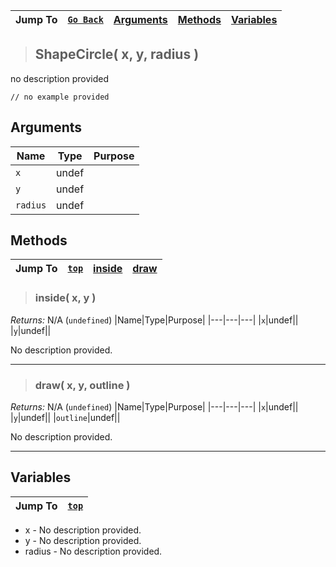 |Jump To|[`Go Back`]()|[Arguments](#arguments)|[Methods](#methods)|[Variables](#variables)|
|---|---|---|---|---|
>## ShapeCircle( x, y, radius )
no description provided
```GML
// no example provided
```
## Arguments
|Name|Type|Purpose|
|---|---|---|
|`x`|undef||
|`y`|undef||
|`radius`|undef||
## Methods
|Jump To|[`top`](#)|[inside](#inside-x-y-)|[draw](#draw-x-y-outline-)|
|---|---|---|---|
> ### inside( x, y )
*Returns:* N/A (`undefined`)
|Name|Type|Purpose|
|---|---|---|
|`x`|undef||
|`y`|undef||

No description provided.
***
> ### draw( x, y, outline )
*Returns:* N/A (`undefined`)
|Name|Type|Purpose|
|---|---|---|
|`x`|undef||
|`y`|undef||
|`outline`|undef||

No description provided.
***
## Variables
|Jump To|[`top`](#)|
|---|---|

* x - No description provided.
* y - No description provided.
* radius - No description provided.

